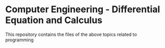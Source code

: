 # Computer Engineering - Differential Equation and Calculus

This repository contains the files of the above topics related to programming
